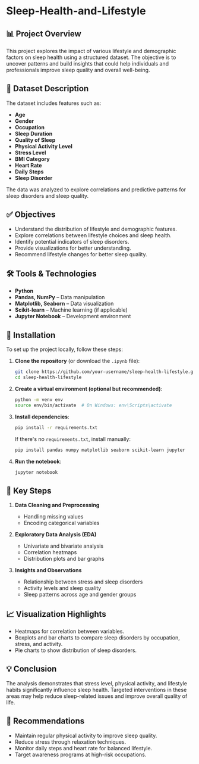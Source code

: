 # Sleep-Health-and-Lifestyle

## 📊 Project Overview

This project explores the impact of various lifestyle and demographic factors on sleep health using a structured dataset. The objective is to uncover patterns and build insights that could help individuals and professionals improve sleep quality and overall well-being.

## 📁 Dataset Description

The dataset includes features such as:

- **Age**
- **Gender**
- **Occupation**
- **Sleep Duration**
- **Quality of Sleep**
- **Physical Activity Level**
- **Stress Level**
- **BMI Category**
- **Heart Rate**
- **Daily Steps**
- **Sleep Disorder**

The data was analyzed to explore correlations and predictive patterns for sleep disorders and sleep quality.

## ✅ Objectives

- Understand the distribution of lifestyle and demographic features.
- Explore correlations between lifestyle choices and sleep health.
- Identify potential indicators of sleep disorders.
- Provide visualizations for better understanding.
- Recommend lifestyle changes for better sleep quality.

## 🛠️ Tools & Technologies

- **Python**
- **Pandas, NumPy** – Data manipulation
- **Matplotlib, Seaborn** – Data visualization
- **Scikit-learn** – Machine learning (if applicable)
- **Jupyter Notebook** – Development environment

## 🧩 Installation

To set up the project locally, follow these steps:

1. **Clone the repository** (or download the `.ipynb` file):
   ```bash
   git clone https://github.com/your-username/sleep-health-lifestyle.git
   cd sleep-health-lifestyle
   ```

2. **Create a virtual environment (optional but recommended)**:
   ```bash
   python -m venv env
   source env/bin/activate  # On Windows: env\Scripts\activate
   ```

3. **Install dependencies**:
   ```bash
   pip install -r requirements.txt
   ```

   If there's no `requirements.txt`, install manually:
   ```bash
   pip install pandas numpy matplotlib seaborn scikit-learn jupyter
   ```

4. **Run the notebook**:
   ```bash
   jupyter notebook
   ```

## 📌 Key Steps

1. **Data Cleaning and Preprocessing**  
   - Handling missing values  
   - Encoding categorical variables

2. **Exploratory Data Analysis (EDA)**  
   - Univariate and bivariate analysis  
   - Correlation heatmaps  
   - Distribution plots and bar graphs  

3. **Insights and Observations**  
   - Relationship between stress and sleep disorders  
   - Activity levels and sleep quality  
   - Sleep patterns across age and gender groups  

## 📈 Visualization Highlights

- Heatmaps for correlation between variables.
- Boxplots and bar charts to compare sleep disorders by occupation, stress, and activity.
- Pie charts to show distribution of sleep disorders.

## 💡 Conclusion

The analysis demonstrates that stress level, physical activity, and lifestyle habits significantly influence sleep health. Targeted interventions in these areas may help reduce sleep-related issues and improve overall quality of life.

## 📄 Recommendations

- Maintain regular physical activity to improve sleep quality.
- Reduce stress through relaxation techniques.
- Monitor daily steps and heart rate for balanced lifestyle.
- Target awareness programs at high-risk occupations.



